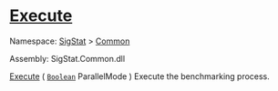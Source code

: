 # [Execute](./VerifierBenchmark-100663382.md)

Namespace: [SigStat]() > [Common](./../README.md)

Assembly: SigStat.Common.dll

[Execute](./VerifierBenchmark-100663382.md) ( [`Boolean`](https://docs.microsoft.com/en-us/dotnet/api/System.Boolean) ParallelMode )              Execute the benchmarking process.
